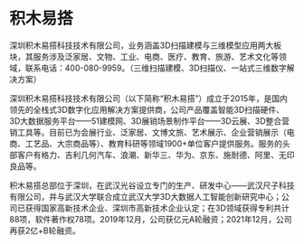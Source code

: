 # 积木易搭

深圳积木易搭科技技术有限公司，业务涵盖3D扫描建模与三维模型应用两大板块，其服务涉及泛家居、文物、工业、电商、医疗、教育、旅游、艺术文化等领域，联系电话：400-080-9959。（三维扫描建模、3D扫描仪、一站式三维数字解决方案）

深圳积木易搭科技技术有限公司（以下简称“积木易搭”）成立于2015年，是国内领先的全栈式3D数字化应用解决方案提供商，公司产品覆盖智能3D扫描硬件、3D大数据服务平台——51建模网、3D展销场景制作平台——3D云展、3D整合营销工具等。目前已为会展行业、泛家居、文博文旅、艺术展示、企业营销展示（电商、工艺品、大宗商品等）、教育科研等领域1900+单位客户提供服务。服务的头部客户有格力、吉利几何汽车、浪潮、新华三、华为、京东、施耐德、阿里、无印良品等。

积木易搭总部位于深圳，在武汉光谷设立专门的生产、研发中心——武汉尺子科技有限公司，并与武汉大学联合成立武汉大学3D大数据人工智能创新研究中心；公司已获得国家高新技术企业、深圳市高新技术企业认定；在3D领域获得专利共计88项，软件著作权78项。2019年12月，公司获亿元A轮融资；2021年12月，公司再获2亿+B轮融资。
